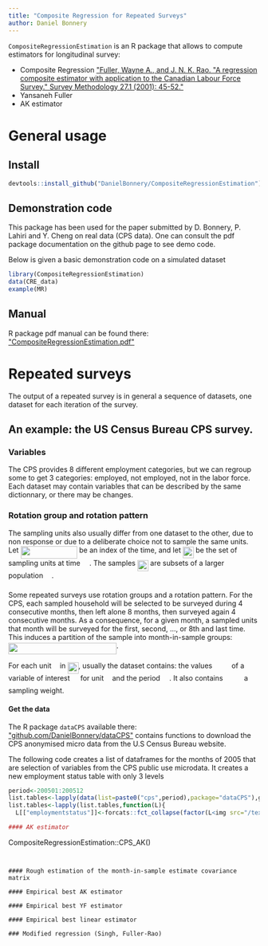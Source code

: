 ```yaml
---
title: "Composite Regression for Repeated Surveys"
author: Daniel Bonnery
---
```


`CompositeRegressionEstimation` is an R package that allows to compute estimators for longitudinal survey:
* Composite Regression ["Fuller, Wayne A., and J. N. K. Rao. "A regression composite estimator with application to the Canadian Labour Force Survey." Survey Methodology 27.1 (2001): 45-52."](http://www.statcan.gc.ca/pub/12-001-x/2001001/article/5853-eng.pdf)
* Yansaneh Fuller
* AK estimator

#  General usage

## Install


```r
devtools::install_github("DanielBonnery/CompositeRegressionEstimation")
```
## Demonstration code
This package has been used for the paper submitted by D. Bonnery, P. Lahiri and Y. Cheng on real data (CPS data).
One can consult the pdf package documentation on the github page to see demo code.

Below is given a basic demonstration code on a simulated dataset


```r
library(CompositeRegressionEstimation)
data(CRE_data)
example(MR)
```

## Manual
R package pdf manual can be found there:
["CompositeRegressionEstimation.pdf"](https://github.com/DanielBonnery/CompositeRegressionEstimation/blob/master/CompositeRegressionEstimation.pdf)

# Repeated surveys



The output of a repeated survey is in general a sequence of datasets, 
one dataset for each iteration of the survey. 

## An example: the US Census Bureau CPS survey.

### Variables

The CPS provides 8 different employment categories, but we can regroup some to get 3 categories: 
employed, not employed, not in the labor force.
Each dataset may contain variables that can be described by the same dictionnary, or there may be changes. 

### Rotation group and rotation pattern

The sampling units also usually differ from one dataset to the other, due to non response or due to a deliberate choice not to sample the same units.
Let <img src="/tex/2c70fa955a339de8af08310418c6eed8.svg?invert_in_darkmode&sanitize=true" align=middle width=113.45099864999999pt height=24.65753399999998pt/> be an index of the time, and let <img src="/tex/62ec7ed78c340ea1a37fdfba227dca78.svg?invert_in_darkmode&sanitize=true" align=middle width=21.74477414999999pt height=22.465723500000017pt/> be the set of sampling units at time <img src="/tex/0e51a2dede42189d77627c4d742822c3.svg?invert_in_darkmode&sanitize=true" align=middle width=14.433101099999991pt height=14.15524440000002pt/>. The samples <img src="/tex/62ec7ed78c340ea1a37fdfba227dca78.svg?invert_in_darkmode&sanitize=true" align=middle width=21.74477414999999pt height=22.465723500000017pt/> are subsets of a larger population <img src="/tex/6bac6ec50c01592407695ef84f457232.svg?invert_in_darkmode&sanitize=true" align=middle width=13.01596064999999pt height=22.465723500000017pt/>.

Some repeated surveys use rotation groups and a rotation pattern.
For the CPS, each sampled household will be selected to be surveyed during 4 consecutive months,  then left alone 8 months, then
surveyed again 4 consecutive months. As a consequence, for a given month, a sampled units that month will be surveyed for the first, second, ..., or 8th and last time. This induces a partition of the sample into month-in-sample groups:
<img src="/tex/a38e6d83257e4eee7bbf7812fede4b0e.svg?invert_in_darkmode&sanitize=true" align=middle width=216.70454189999992pt height=22.465723500000017pt/>. 


For each unit <img src="/tex/63bb9849783d01d91403bc9a5fea12a2.svg?invert_in_darkmode&sanitize=true" align=middle width=9.075367949999992pt height=22.831056599999986pt/> in <img src="/tex/62ec7ed78c340ea1a37fdfba227dca78.svg?invert_in_darkmode&sanitize=true" align=middle width=21.74477414999999pt height=22.465723500000017pt/>, usually the dataset contains:
the values <img src="/tex/5ba83d57b9bfbf937ad937b046d25c85.svg?invert_in_darkmode&sanitize=true" align=middle width=30.89444324999999pt height=14.15524440000002pt/> of a variable of interest <img src="/tex/91aac9730317276af725abd8cef04ca9.svg?invert_in_darkmode&sanitize=true" align=middle width=13.19638649999999pt height=22.465723500000017pt/> for unit <img src="/tex/63bb9849783d01d91403bc9a5fea12a2.svg?invert_in_darkmode&sanitize=true" align=middle width=9.075367949999992pt height=22.831056599999986pt/> and the period <img src="/tex/0e51a2dede42189d77627c4d742822c3.svg?invert_in_darkmode&sanitize=true" align=middle width=14.433101099999991pt height=14.15524440000002pt/>.
It also contains <img src="/tex/498af25a5ecc1ca5ac220f89ab585e76.svg?invert_in_darkmode&sanitize=true" align=middle width=34.60352114999999pt height=14.15524440000002pt/> a sampling weight.



#### Get the data
The R package `dataCPS` available there: ["github.com/DanielBonnery/dataCPS"](github.com/DanielBonnery/dataCPS) contains functions to download the CPS anonymised micro data from the U.S Census Bureau website.

The following code creates a list of dataframes for the months of 2005 that are selection of variables from the CPS public use microdata. It creates a new employment status table with only 3 levels


```r
period<-200501:200512
list.tables<-lapply(data(list=paste0("cps",period),package="dataCPS"),get);names(list.tables)<-period
list.tables<-lapply(list.tables,function(L){
  L[["employmentstatus"]]<-forcats::fct_collapse(factor(L<img src="/tex/1a857c9d51cc6cf71e349ed465ac3ea3.svg?invert_in_darkmode&sanitize=true" align=middle width=701.5531149pt height=276.1643841pt/>\sum_{k\in S_m} w_{k,m} y_{k,m}<img src="/tex/c809ea0d92a0447434ff91dc93614fc7.svg?invert_in_darkmode&sanitize=true" align=middle width=647.2427973pt height=22.831056599999986pt/>(\sum_{k\in S_m} w_{k,m} y_{k,m})_{m\in\{1,\ldots,M\}}<img src="/tex/eddd60c5ef3b135441cfa418e96aee31.svg?invert_in_darkmode&sanitize=true" align=middle width=904.7195783999999pt height=519.2694144pt/>\sum_{k\in S_{m,g}} w_{m,k}y_{m,k}<img src="/tex/6f56d2338c5fb50bb546f57aedc6e43a.svg?invert_in_darkmode&sanitize=true" align=middle width=1089.21322455pt height=637.6255776pt/>X<img src="/tex/06ad1b606a93bab03c9f1c0e5cdd9e53.svg?invert_in_darkmode&sanitize=true" align=middle width=1899.3322738499999pt height=78.90410880000002pt/>X<img src="/tex/28bdbb2566ab78529d438748f813e1b5.svg?invert_in_darkmode&sanitize=true" align=middle width=365.31071445000003pt height=22.831056599999986pt/>X<img src="/tex/4de31ac91408fd19d96ad2c01386288b.svg?invert_in_darkmode&sanitize=true" align=middle width=831.3905622pt height=22.831056599999986pt/>X_{200501,group 3,employed]<img src="/tex/8fbe9975a2120b362bd0912b701c0b44.svg?invert_in_darkmode&sanitize=true" align=middle width=132.24477089999996pt height=22.831056599999986pt/>\overrightarrow{X}_\ell<img src="/tex/bd9a15f1f1bceeab51108e1fc8c8c48e.svg?invert_in_darkmode&sanitize=true" align=middle width=54.79850969999999pt height=22.465723500000017pt/>\overrightarrow{X}<img src="/tex/0b481c97d4fca87fab91408d2de18bb1.svg?invert_in_darkmode&sanitize=true" align=middle width=179.33581049999998pt height=22.831056599999986pt/>X<img src="/tex/572053c68cb79ed88c6f480e6501262d.svg?invert_in_darkmode&sanitize=true" align=middle width=324.97798409999996pt height=39.45205440000001pt/>M\times 3-sized<img src="/tex/b84ed24dc93cedabca5f471ca723b10f.svg?invert_in_darkmode&sanitize=true" align=middle width=79.71986879999999pt height=22.831056599999986pt/>Y=(\sum_{k\in U} (y_{k,m}==e))_{m\in\{1,\ldots,M\},e\in\{"employed","unemployed","nilf"\}}<img src="/tex/df4567845e3fc9ac17ebde1c6e9dc98a.svg?invert_in_darkmode&sanitize=true" align=middle width=93.36790484999999pt height=22.831056599999986pt/>\overrightarrow{Y}<img src="/tex/ede59ae42a7b9f0b354f85485e791af8.svg?invert_in_darkmode&sanitize=true" align=middle width=202.2766053pt height=22.831056599999986pt/>Y<img src="/tex/9380e47fd6763b9786dbb1bf6d290c3e.svg?invert_in_darkmode&sanitize=true" align=middle width=171.00501989999998pt height=39.45205439999997pt/>\overrightarrow{Y}<img src="/tex/a31afbbe7ee6b60e90cde45836a00633.svg?invert_in_darkmode&sanitize=true" align=middle width=80.93833274999999pt height=22.831056599999986pt/>\widehat{\overrightarrow{Y}} =W\times \overrightarrow{X}$

#### AK estimator

```
CompositeRegressionEstimation::CPS_AK()
```


#### Rough estimation of the month-in-sample estimate covariance matrix

#### Empirical best AK estimator

#### Empirical best YF estimator

#### Empirical best linear estimator

### Modified regression (Singh, Fuller-Rao)



